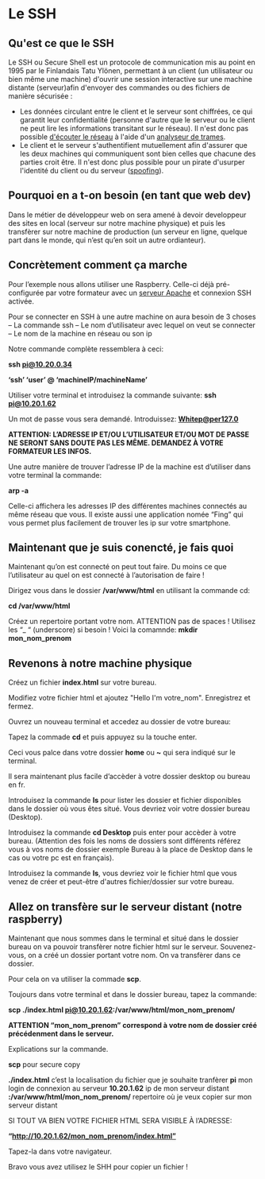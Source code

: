 # Le SSH

## Qu'est ce que le SSH

Le SSH ou Secure Shell est un protocole de communication mis au point en 1995 par le Finlandais Tatu Ylönen, permettant à un client (un utilisateur ou bien même une machine) d'ouvrir une session interactive sur une machine distante (serveur)afin d'envoyer des commandes ou des fichiers de manière sécurisée :

 - Les données circulant entre le client et le serveur sont chiffrées, ce qui garantit leur confidentialité (personne d'autre que le serveur ou le client ne peut lire les informations transitant sur le réseau). Il n'est donc pas possible [d'écouter le réseau](https://www.commentcamarche.com/contents/68-analyseurs-reseau-sniffers) à l'aide d'un [analyseur de trames](https://www.commentcamarche.com/contents/68-analyseurs-reseau-sniffers).
 - Le client et le serveur s'authentifient mutuellement afin d'assurer que les deux machines qui communiquent sont bien celles que chacune des parties croit être. Il n'est donc plus possible pour un pirate d'usurper l'identité du client ou du serveur ([spoofing](https://www.commentcamarche.com/contents/71-usurpation-d-adresse-ip-mystification-spoofing)).
 
## Pourquoi en a t-on besoin (en tant que web dev)

Dans le métier de développeur web on sera amené à devoir developpeur des sites en local (serveur sur notre machine physique)  et puis les transfèrer sur notre machine de production (un serveur en ligne, quelque part dans le monde, qui n’est qu’en soit un autre ordianteur). 

## Concrètement comment ça marche

Pour l’exemple nous allons utiliser une Raspberry. Celle-ci déjà pré-configurée par votre formateur avec un [serveur Apache](https://fr.wikipedia.org/wiki/Apache_HTTP_Server) et connexion SSH activée.

Pour se connecter en SSH à une autre machine on aura besoin de 3 choses
– La commande ssh
– Le nom d’utilisateur avec lequel on veut se connecter
– Le nom de la machine en réseau ou son ip

Notre commande complète ressemblera à ceci:

**ssh pi@10.20.0.34**

**‘ssh’ ‘user’ @ ‘machineIP/machineName’**

Utiliser votre terminal et introduisez la commande suivante:
**ssh pi@10.20.1.62**

Un mot de passe vous sera demandé. Introduissez: **Whitep@per127.0**

**ATTENTION: L’ADRESSE IP ET/OU L’UTILISATEUR ET/OU MOT DE PASSE NE SERONT SANS DOUTE PAS LES MÊME. DEMANDEZ À VOTRE FORMATEUR LES INFOS.**

Une autre manière de trouver l’adresse IP de la machine est d’utiliser dans votre terminal la commande:

**arp -a**

Celle-ci affichera les adresses IP des différentes machines connectés au même réseau que vous.
Il existe aussi une application nomée “Fing” qui vous permet plus facilement de trouver les ip sur votre smartphone.

## Maintenant que je suis conencté, je fais quoi

Maintenant qu’on est connecté on peut tout faire. Du moins ce que l’utilisateur au quel on est connecté à l’autorisation de faire !

Dirigez vous dans le dossier **/var/www/html** en utilisant la commande cd:

**cd /var/www/html**

Créez un repertoire portant votre nom. 
ATTENTION pas de spaces ! Utilisez les “_ “ (underscore) si besoin !
Voici la comamnde:
**mkdir mon_nom_prenom**

## Revenons à notre machine physique

Créez un fichier **index.html** sur votre bureau.

Modifiez votre fichier html et ajoutez "Hello I'm votre_nom". Enregistrez et fermez.

Ouvrez un nouveau terminal et accedez au dossier de votre bureau:

Tapez la commade **cd** et puis appuyez su la touche enter. 

Ceci vous palce dans votre dossier **home** ou **~** qui sera indiqué sur le terminal.

Il sera maintenant plus facile d’accèder à votre dossier desktop ou bureau en fr.

Introduisez la commande **ls** pour lister les dossier et fichier disponibles dans le dossier où vous êtes situé. Vous devriez voir votre dossier bureau (Desktop).

Introduisez la commande **cd Desktop** puis enter pour accèder à votre bureau. (Attention des fois les noms de dossiers sont différents référez vous à vos noms de dossier exemple Bureau à la place de Desktop dans le cas ou votre pc est en français).

Introduisez la commande **ls**, vous devriez voir le fichier html que vous venez de créer et peut-être d'autres fichier/dossier sur votre bureau.

## Allez on transfère sur le serveur distant (notre raspberry)

Maintenant que nous sommes dans le terminal et situé dans le dossier bureau on va pouvoir transfèrer notre fichier html sur le serveur. Souvenez-vous, on a créé un dossier portant votre nom. On va transfèrer dans ce dossier.

Pour cela on va utiliser la commade **scp**.

Toujours dans votre terminal et dans le dossier bureau, tapez la commande:

**scp ./index.html pi@10.20.1.62:/var/www/html/mon_nom_prenom/**

**ATTENTION “mon_nom_prenom” correspond à votre nom de dossier créé précédenment dans le serveur.**

Explications sur la commande.

**scp** pour secure copy 

**./index.html** c’est la localisation du fichier que je souhaite tranfèrer
**pi** mon login de connexion au serveur 
**10.20.1.62** ip de mon serveur distant
**:/var/www/html/mon_nom_prenom/** repertoire où je veux copier sur mon serveur distant

SI TOUT VA BIEN VOTRE FICHIER HTML SERA VISIBLE À l’ADRESSE:

**“http://10.20.1.62/mon_nom_prenom/index.html”**

Tapez-la dans votre navigateur.

Bravo vous avez utilisez le SHH pour copier un fichier !
